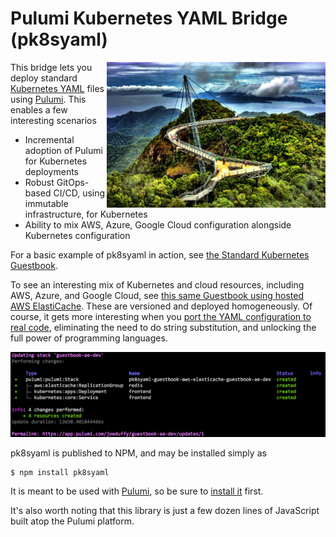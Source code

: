 # Pulumi Kubernetes YAML Bridge (pk8syaml)

<img src="./images/bridge.jpg" align="right" width=350 />

This bridge lets you deploy standard [Kubernetes YAML](https://kubernetes.io/docs/concepts/configuration/) files
using [Pulumi](https://pulumi.io).  This enables a few interesting scenarios

* Incremental adoption of Pulumi for Kubernetes deployments
* Robust GitOps-based CI/CD, using immutable infrastructure, for Kubernetes
* Ability to mix AWS, Azure, Google Cloud configuration alongside Kubernetes configuration

For a basic example of pk8syaml in action, see [the Standard Kubernetes Guestbook](./examples/guestbook).

To see an interesting mix of Kubernetes and cloud resources, including AWS, Azure, and Google Cloud, see
[this same Guestbook using hosted AWS ElastiCache](./examples/guestbook-aws-elasticache).  These are versioned
and deployed homogeneously.  Of course, it gets more interesting when you
[port the YAML configuration to real code](https://github.com/pulumi/examples/tree/master/kubernetes-ts-guestbook),
eliminating the need to do string substitution, and unlocking the full power of programming languages.

<img src="./examples/guestbook-aws-elasticache/images/up.png" width=600 />

pk8syaml is published to NPM, and may be installed simply as

```
$ npm install pk8syaml
```

It is meant to be used with [Pulumi](https://pulumi.io), so be sure to [install it](https://pulumi.io/install) first.

It's also worth noting that this library is just a few dozen lines of JavaScript built atop the Pulumi platform.
